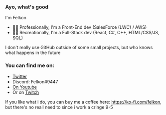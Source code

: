 ### Ayo, what's good
I'm Felkon
- 👨‍💼 Professionally, I'm a Front-End dev (SalesForce (LWC) / AWS)
- 👨‍💻 Recreationally, I'm a Full-Stack dev (React, C#, C++, HTML/CSS/JS, SQL)

I don't really use GitHub outside of some small projects, but who knows what happens in the future

### You can find me on:
* [Twitter](https://twitter.com/FelkonEx)
* Discord: Felkon#9447
* [On Youtube](https://www.youtube.com/channel/UCKIEMpmi0mxRDIognD3Ejng)
* Or on [Twitch](twitch.tv/felkonEx)

If you like what i do, you can buy me a coffee here: https://ko-fi.com/felkon, but there's no reall need to since i work a cringe 9-5
